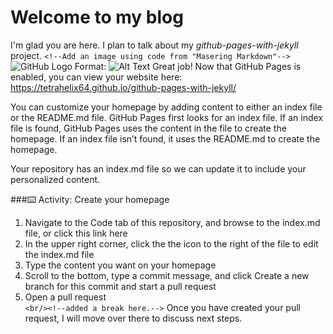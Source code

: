 # Welcome to my blog

I'm glad you are here. I plan to talk about my *github-pages-with-jekyll* project.
`<!--Add an image using code from "Masering Markdown"-->`
![GitHub Logo](/images/logo.png)
Format: ![Alt Text](https://avatars1.githubusercontent.com/u/9299164?s=180&v=4)
Great job! Now that GitHub Pages is enabled, you can view your website here: https://tetrahelix64.github.io/github-pages-with-jekyll/

You can customize your homepage by adding content to either an index file or the README.md file. GitHub Pages first looks for an index file. If an index file is found, GitHub Pages uses the content in the file to create the homepage. If an index file isn’t found, it uses the README.md to create the homepage.

Your repository has an index.md file so we can update it to include your personalized content.

###⌨️ Activity: Create your homepage
1. Navigate to the Code tab of this repository, and browse to the index.md file, or click this link here
2. In the upper right corner, click the the icon to the right of the file to edit the index.md file
3. Type the content you want on your homepage
4. Scroll to the bottom, type a commit message, and click Create a new branch for this commit and start a pull request
5. Open a pull request<br/>`<br/><!--added a break here.-->`
Once you have created your pull request, I will move over there to discuss next steps.
